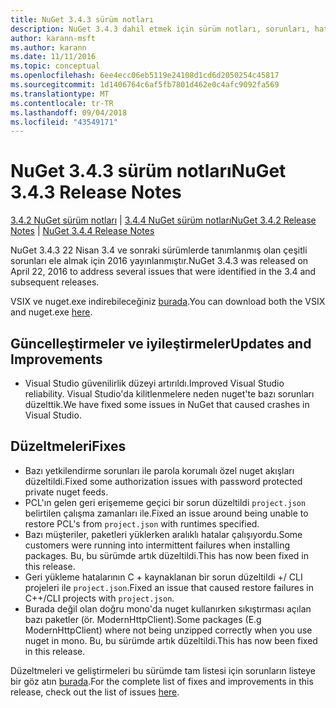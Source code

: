 ```yaml
---
title: NuGet 3.4.3 sürüm notları
description: NuGet 3.4.3 dahil etmek için sürüm notları, sorunları, hata düzeltmeleri, eklenen özellikler ve dcr bilinir.
author: karann-msft
ms.author: karann
ms.date: 11/11/2016
ms.topic: conceptual
ms.openlocfilehash: 6ee4ecc06eb5119e24108d1cd6d2050254c45817
ms.sourcegitcommit: 1d1406764c6af5fb7801d462e0c4afc9092fa569
ms.translationtype: MT
ms.contentlocale: tr-TR
ms.lasthandoff: 09/04/2018
ms.locfileid: "43549171"
---
```

# <a name="nuget-343-release-notes"></a><span data-ttu-id="d3c7a-103">NuGet 3.4.3 sürüm notları</span><span class="sxs-lookup"><span data-stu-id="d3c7a-103">NuGet 3.4.3 Release Notes</span></span>

<span data-ttu-id="d3c7a-104">[3.4.2 NuGet sürüm notları](../release-notes/nuget-3.4.2.md) | [3.4.4 NuGet sürüm notları](../release-notes/nuget-3.4.4.md)</span><span class="sxs-lookup"><span data-stu-id="d3c7a-104">[NuGet 3.4.2 Release Notes](../release-notes/nuget-3.4.2.md) | [NuGet 3.4.4 Release Notes](../release-notes/nuget-3.4.4.md)</span></span>

<span data-ttu-id="d3c7a-105">NuGet 3.4.3 22 Nisan 3.4 ve sonraki sürümlerde tanımlanmış olan çeşitli sorunları ele almak için 2016 yayınlanmıştır.</span><span class="sxs-lookup"><span data-stu-id="d3c7a-105">NuGet 3.4.3 was released on April 22, 2016 to address several issues that were identified in the 3.4 and subsequent releases.</span></span>

<span data-ttu-id="d3c7a-106">VSIX ve nuget.exe indirebileceğiniz [burada](https://dist.nuget.org/index.html).</span><span class="sxs-lookup"><span data-stu-id="d3c7a-106">You can download both the VSIX and nuget.exe [here](https://dist.nuget.org/index.html).</span></span>

## <a name="updates-and-improvements"></a><span data-ttu-id="d3c7a-107">Güncelleştirmeler ve iyileştirmeler</span><span class="sxs-lookup"><span data-stu-id="d3c7a-107">Updates and Improvements</span></span>

* <span data-ttu-id="d3c7a-108">Visual Studio güvenilirlik düzeyi artırıldı.</span><span class="sxs-lookup"><span data-stu-id="d3c7a-108">Improved Visual Studio reliability.</span></span> <span data-ttu-id="d3c7a-109">Visual Studio'da kilitlenmelere neden nuget'te bazı sorunları düzelttik.</span><span class="sxs-lookup"><span data-stu-id="d3c7a-109">We have fixed some issues in NuGet that caused crashes in Visual Studio.</span></span>

## <a name="fixes"></a><span data-ttu-id="d3c7a-110">Düzeltmeleri</span><span class="sxs-lookup"><span data-stu-id="d3c7a-110">Fixes</span></span>

* <span data-ttu-id="d3c7a-111">Bazı yetkilendirme sorunları ile parola korumalı özel nuget akışları düzeltildi.</span><span class="sxs-lookup"><span data-stu-id="d3c7a-111">Fixed some authorization issues with password protected private nuget feeds.</span></span>
* <span data-ttu-id="d3c7a-112">PCL'ın gelen geri erişememe geçici bir sorun düzeltildi `project.json` belirtilen çalışma zamanları ile.</span><span class="sxs-lookup"><span data-stu-id="d3c7a-112">Fixed an issue around being unable to restore PCL's from `project.json` with runtimes specified.</span></span>
* <span data-ttu-id="d3c7a-113">Bazı müşteriler, paketleri yüklerken aralıklı hatalar çalışıyordu.</span><span class="sxs-lookup"><span data-stu-id="d3c7a-113">Some customers were running into intermittent failures when installing packages.</span></span> <span data-ttu-id="d3c7a-114">Bu, bu sürümde artık düzeltildi.</span><span class="sxs-lookup"><span data-stu-id="d3c7a-114">This has now been fixed in this release.</span></span>
* <span data-ttu-id="d3c7a-115">Geri yükleme hatalarının C + kaynaklanan bir sorun düzeltildi +/ CLI projeleri ile `project.json`.</span><span class="sxs-lookup"><span data-stu-id="d3c7a-115">Fixed an issue that caused restore failures in C++/CLI projects with `project.json`.</span></span>
* <span data-ttu-id="d3c7a-116">Burada değil olan doğru mono'da nuget kullanırken sıkıştırması açılan bazı paketler (ör. ModernHttpClient).</span><span class="sxs-lookup"><span data-stu-id="d3c7a-116">Some packages (E.g ModernHttpClient) where not being unzipped correctly when you use nuget in mono.</span></span> <span data-ttu-id="d3c7a-117">Bu, bu sürümde artık düzeltildi.</span><span class="sxs-lookup"><span data-stu-id="d3c7a-117">This has now been fixed in this release.</span></span>

<span data-ttu-id="d3c7a-118">Düzeltmeleri ve geliştirmeleri bu sürümde tam listesi için sorunların listeye bir göz atın [burada](https://github.com/NuGet/Home/issues?q=is%3Aissue+milestone%3A3.4.3+is%3Aclosed).</span><span class="sxs-lookup"><span data-stu-id="d3c7a-118">For the complete list of fixes and improvements in this release, check out the list of issues [here](https://github.com/NuGet/Home/issues?q=is%3Aissue+milestone%3A3.4.3+is%3Aclosed).</span></span>